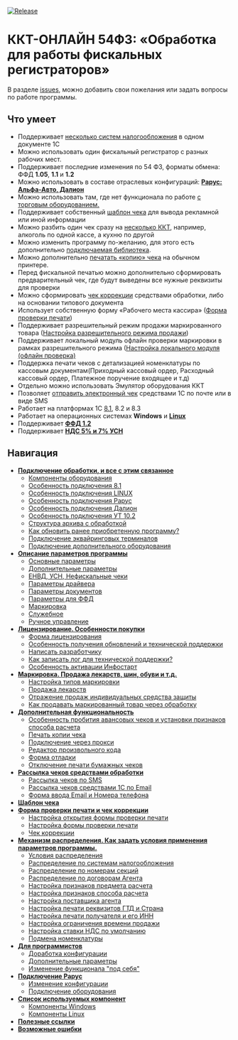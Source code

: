 [![Release](https://img.shields.io/github/tag/andrei-karpov/1c_kkt_54fz.svg?label=Last%20release&a)](https://github.com/andrei-karpov/1c_kkt_54fz/releases)

# ККТ-ОНЛАЙН 54ФЗ: «Обработка для работы фискальных регистраторов» #

В разделе [issues](https://github.com/andrei-karpov/1c_kkt_54fz/issues), можно добавить свои пожелания или задать вопросы по работе программы.

## Что умеет ##

- Поддерживает [несколько систем налогообложения](docs/mechanism_distribution.md#распределение-по-системам-налогообложения) в одном документе 1С
- Можно использовать один фискальный регистратор с разных рабочих мест.
- Поддерживает последние изменения по 54 ФЗ, форматы обмена: ФФД **1.05**, **1.1** и **1.2**
- Можно использовать в составе отраслевых конфигураций: [**Рарус: Альфа-Авто, Далион**](docs/connecting.md#особенность-подключения-рарус)
- Можно использовать там, где нет функционала по работе [с торговым оборудованием.](docs/instruction.md#форма-отладки)
- Поддерживает собственный [шаблон чека](docs/template_document.md#шаблон-документа-печати) для вывода рекламной или иной информации
- Можно разбить один чек сразу на [несколько ККТ](docs/connecting.md#подключение-дополнительного-оборудования), например, алкоголь по одной кассе, а кухню по другой
- Можно изменить программу по-желанию, для этого есть дополнительно [подключаемая библиотека](docs/for_programmers.md#изменение-функционала-под-себя).
- Можно дополнительно [печатать «копию» чека](docs/instruction.md#печать-копии-чека) на обычном принтере.
- Перед фискальной печатью можно дополнительно сформировать предварительный чек, где будут выведены все нужные реквизиты для проверки
- Можно сформировать [чек коррекции](docs/form_check_and_check_correction.md#чек-коррекции) средствами обработки, либо на основании типового документа
- Использует собственную форму «Рабочего места кассира» ([Форма проверки печати](docs/form_check_and_check_correction.md))
- Поддерживает разрешительный режим продажи маркированного товара ([Настройка разрешительного режима продажи](docs/marking.md#разрешительный-режим-продажи-маркировки))
- Поддерживает локальный модуль офлайн проверки маркировки в рамках разрешительного режима ([Настройка локального модуля (офлайн проверка)](docs/marking.md#настройка-локального-модуля-для-офлайн-проверки)
- Поддержка печати чеков с детализацией номенклатуры по кассовым документам(Приходный кассовый ордер, Расходный кассовый ордер, Платежное поручение входящее и т.д)
- Отдельно можно использовать Эмулятор оборудования ККТ
- Позволяет [отправить электронный чек](docs/management_distribution.md) средствами 1С по почте или в виде SMS
- Работает на платформах 1С [8.1](docs/connecting.md#особенность-подключения-81), 8.2 и 8.3
- Работает на операционных системах **Windows** и [**Linux**](docs/connecting.md#особенность-подключения-linux)
- Поддерживает [**ФФД 1.2**](docs/marking.md#поддержка-ффд-12)
- Поддерживает **[НДС 5% и 7% УСН](docs/instruction.md#поддержка-ндс-5-и-7)**

## Навигация ##

- [**Подключение обработки, и все с этим связанное**](docs/connecting.md)
  - [Компоненты оборудования](docs/connecting.md#компоненты-оборудования)
  - [Особенность подключения 8.1](docs/connecting.md#особенность-подключения-81)
  - [Особенность подключения LINUX](docs/connecting.md#особенность-подключения-linux)
  - [Особенность подключения Рарус](docs/connecting.md#особенность-подключения-рарус)
  - [Особенность подключения Далион](docs/connecting.md#особенность-подключения-далион)
  - [Особенность подключения УТ 10.2](docs/connecting.md#особенность-подключения-ут-102)
  - [Структура архива с обработкой](docs/connecting.md#структура-архива-с-обработкой)
  - [Как обновить ранее приобретенную программу?](docs/connecting.md#как-обновить-ранее-приобретенную-программу)
  - [Подключение эквайринговых терминалов](docs/connecting.md#подключение-эквайринговых-терминалов)
  - [Подключение дополнительного оборудования](docs/connecting.md#подключение-дополнительного-оборудования)
- [**Описание параметров программы**](docs/parameters_description.md)
  - [Основные параметры](docs/parameters_description.md#основные-параметры)
  - [Дополнительные параметры](docs/parameters_description.md#дополнительные-параметры)
  - [ЕНВД, УСН, Нефискальные чеки](docs/parameters_description.md#енвд-усн-нефискальные-чеки)
  - [Параметры драйвера](docs/parameters_description.md#параметры-драйвера)
  - [Параметры документов](docs/parameters_description.md#параметры-документов)
  - [Параметры для ФФД](docs/parameters_description.md#параметры-для-ффд)
  - [Маркировка](docs/parameters_description.md#маркировка)
  - [Служебное](docs/parameters_description.md#служебное)
  - [Ручное управление](docs/parameters_description.md#ручное-управление)
- [**Лицензирование. Особенности покупки**](docs/licensing.md)
  - [Форма лицензирования](docs/licensing.md#форма-лицензирования)
  - [Особенность получения обновлений и технической поддержки](docs/licensing.md#особенность-получения-обновлений-и-технической-поддержки)
  - [Написать разработчику](docs/licensing.md#написать-разработчику)
  - [Как записать лог для технической поддержки?](docs/licensing.md#как-записать-лог-для-технической-поддержки)
  - [Особенность активации Инфостарт](docs/licensing.md#особенность-активации-инфостарт)
- [**Маркировка. Продажа лекарств, шин, обуви и т.д.**](docs/marking.md)
  - [Настройка типов маркировки](docs/marking.md#настройка-типов-маркировки)
  - [Продажа лекарств](docs/marking.md#продажа-лекарств)
  - [Отражение продаж индивидуальных средства защиты](docs/marking.md#отражение-продаж-индивидуальных-средства-защиты)
  - [Как продавать маркированный товар через обработку](docs/marking.md#как-продавать-маркированный-товар-через-обработку)
- [**Дополнительная функциональность**](docs/instruction.md)
  - [Особенность пробития авансовых чеков и установки признаков способа расчета](docs/instruction.md#особенность-пробития-авансовых-чеков-и-установки-признаков-способа-расчета)
  - [Печать копии чека](docs/instruction.md#печать-копии-чека)
  - [Подключение через прокси](docs/instruction.md#подключение-через-прокси)
  - [Редактор произвольного кода](docs/instruction.md#редактор-произвольного-кода)
  - [Форма отладки](docs/instruction.md#форма-отладки)
  - [Отключение печати бумажных чеков](docs/instruction.md#отключение-печати-бумажного-чека)
- [**Рассылка чеков средствами обработки**](docs/management_distribution.md)
  - [Рассылка чеков по SMS](docs/management_distribution.md#рассылка-чеков-по-sms)
  - [Рассылка чеков средствами 1С по Email](docs/management_distribution.md#рассылка-чеков-средствами-1с-по-email)
  - [Форма ввода Email и Номера телефона](docs/management_distribution.md#форма-ввода-email-и-номера-телефона)
- [**Шаблон чека**](docs/template_document.md)
- [**Форма проверки печати и чек коррекции**](docs/form_check_and_check_correction.md)
  - [Настройка открытия формы проверки печати](docs/form_check_and_check_correction.md#настройка-открытия-формы-проверки-печати)
  - [Настройка формы проверки печати](docs/form_check_and_check_correction.md#настройка-формы-проверки-печати)
  - [Чек коррекции](docs/form_check_and_check_correction.md#чек-коррекции)
- [**Механизм распределения. Как задать условия применения параметров программы.**](docs/mechanism_distribution.md)
  - [Условия распределения](docs/mechanism_distribution.md#условия-распределения)
  - [Распределение по системам налогообложения](docs/mechanism_distribution.md#распределение-по-системам-налогообложения)
  - [Распределение по номерам секций](docs/mechanism_distribution.md#распределение-по-номерам-секций)
  - [Распределение по договорам Агента](docs/mechanism_distribution.md#распределение-по-договорам-агента)
  - [Настройка признаков предмета расчета](docs/mechanism_distribution.md#настройка-признаков-предмета-расчета)
  - [Настройка признаков способа расчета](docs/mechanism_distribution.md#настройка-признаков-способа-расчета)
  - [Настройка поставщика агента](docs/mechanism_distribution.md#настройка-поставщика-агента)
  - [Настройка печати реквизитов ГТД и Страна](docs/mechanism_distribution.md#настройка-печати-реквизитов-гтд-и-страна)
  - [Настройка печати получателя и его ИНН](docs/mechanism_distribution.md#настройка-печати-получателя-и-его-инн)
  - [Настройка ограничения времени продажи](docs/mechanism_distribution.md#настройка-ограничения-времени-продажи)
  - [Настройка ставки НДС по умолчанию](docs/mechanism_distribution.md#настройка-ставки-ндс-по-умолчанию)
  - [Подмена номенклатуры](docs/mechanism_distribution.md#подмена-номенклатуры)
- [**Для программистов**](docs/for_programmers.md)
  - [Доработка конфигурации](docs/for_programmers.md#доработка-конфигурации)
  - [Дополнительные параметры](docs/for_programmers.md#дополнительные-параметры)
  - [Изменение функционала "под себя"](docs/for_programmers.md#изменение-функционала-под-себя)
- [**Подключение Рарус**](docs/rarus_connecting.md)
  - [Изменение конфигурации](docs/rarus_connecting.md#изменение-конфигурации)
  - [Подключение оборудования](docs/rarus_connecting.md#подключение-оборудования)
- [**Список используемых компонент**](docs/components.md)
  - [Компоненты Windows](docs/components.md#компоненты-ккт-для-windows)
  - [Компоненты Linux](docs/components.md#компоненты-ккт-для-linux)
- [**Полезные ссылки**](docs/useful_links.md)
- [**Возможные ошибки**](docs/errors.md)
